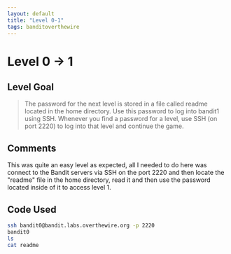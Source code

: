 ```yaml
---
layout: default
title: "Level 0-1"
tags: banditoverthewire
---
```


# Level 0 → 1

## Level Goal
> The password for the next level is stored in a file called readme located in the home directory. Use this password to log into bandit1 using SSH. Whenever you find a password for a level, use SSH (on port 2220) to log into that level and continue the game.

## Comments
This was quite an easy level as expected, all I needed to do here was connect to the Bandit servers via SSH on the port 2220 and then locate the "readme" file in the home directory, read it and then use the password located inside of it to access level 1.

Code Used
------
```bash
ssh bandit0@bandit.labs.overthewire.org -p 2220
bandit0
ls
cat readme
```
